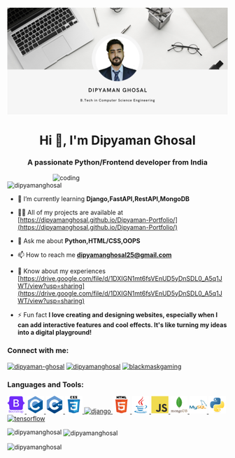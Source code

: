 ![logo](https://github.com/DipyamanGhosal/DipyamanGhosal/blob/main/Git%20Banner.png)
<h1 align="center">Hi 👋, I'm Dipyaman Ghosal</h1>
<h3 align="center">A passionate Python/Frontend developer from India</h3>

<img align="right" alt="coding" width="400" src="https://camo.githubusercontent.com/19db51af5f90f1b152bc0b9078f5fe97053955be5074f03f17019c70345bdcdb/68747470733a2f2f6d69726f2e6d656469756d2e636f6d2f6d61782f313336302f302a37513379765349765f7430696f4a2d5a2e676966">

<p align="left"> <img src="https://komarev.com/ghpvc/?username=dipyamanghosal&label=Profile%20views&color=0e75b6&style=flat" alt="dipyamanghosal" /> </p>

- 🌱 I’m currently learning **Django,FastAPI,RestAPI,MongoDB**

- 👨‍💻 All of my projects are available at [https://dipyamanghosal.github.io/Dipyaman-Portfolio/](https://dipyamanghosal.github.io/Dipyaman-Portfolio/)

- 💬 Ask me about **Python,HTML/CSS,OOPS**

- 📫 How to reach me **dipyamanghosal25@gmail.com**

- 📄 Know about my experiences [https://drive.google.com/file/d/1DXIGN1mt6fsVEnUD5yDnSDL0_A5q1JWT/view?usp=sharing](https://drive.google.com/file/d/1DXIGN1mt6fsVEnUD5yDnSDL0_A5q1JWT/view?usp=sharing)

- ⚡ Fun fact **I love creating and designing websites, especially when I can add interactive features and cool effects. It's like turning my ideas into a digital playground!**

<h3 align="left">Connect with me:</h3>
<p align="left">
<a href="https://linkedin.com/in/dipyaman-ghosal" target="blank"><img align="center" src="https://raw.githubusercontent.com/rahuldkjain/github-profile-readme-generator/master/src/images/icons/Social/linked-in-alt.svg" alt="dipyaman-ghosal" height="30" width="40" /></a>
<a href="https://fb.com/dipyamanghosal" target="blank"><img align="center" src="https://raw.githubusercontent.com/rahuldkjain/github-profile-readme-generator/master/src/images/icons/Social/facebook.svg" alt="dipyamanghosal" height="30" width="40" /></a>
<a href="https://www.youtube.com/c/blackmaskgaming" target="blank"><img align="center" src="https://raw.githubusercontent.com/rahuldkjain/github-profile-readme-generator/master/src/images/icons/Social/youtube.svg" alt="blackmaskgaming" height="30" width="40" /></a>
</p>

<h3 align="left">Languages and Tools:</h3>
<p align="left"> <a href="https://getbootstrap.com" target="_blank" rel="noreferrer"> <img src="https://raw.githubusercontent.com/devicons/devicon/master/icons/bootstrap/bootstrap-plain-wordmark.svg" alt="bootstrap" width="40" height="40"/> </a> <a href="https://www.cprogramming.com/" target="_blank" rel="noreferrer"> <img src="https://raw.githubusercontent.com/devicons/devicon/master/icons/c/c-original.svg" alt="c" width="40" height="40"/> </a> <a href="https://www.w3schools.com/cpp/" target="_blank" rel="noreferrer"> <img src="https://raw.githubusercontent.com/devicons/devicon/master/icons/cplusplus/cplusplus-original.svg" alt="cplusplus" width="40" height="40"/> </a> <a href="https://www.w3schools.com/css/" target="_blank" rel="noreferrer"> <img src="https://raw.githubusercontent.com/devicons/devicon/master/icons/css3/css3-original-wordmark.svg" alt="css3" width="40" height="40"/> </a> <a href="https://www.djangoproject.com/" target="_blank" rel="noreferrer"> <img src="https://cdn.worldvectorlogo.com/logos/django.svg" alt="django" width="40" height="40"/> </a> <a href="https://www.w3.org/html/" target="_blank" rel="noreferrer"> <img src="https://raw.githubusercontent.com/devicons/devicon/master/icons/html5/html5-original-wordmark.svg" alt="html5" width="40" height="40"/> </a> <a href="https://www.java.com" target="_blank" rel="noreferrer"> <img src="https://raw.githubusercontent.com/devicons/devicon/master/icons/java/java-original.svg" alt="java" width="40" height="40"/> </a> <a href="https://developer.mozilla.org/en-US/docs/Web/JavaScript" target="_blank" rel="noreferrer"> <img src="https://raw.githubusercontent.com/devicons/devicon/master/icons/javascript/javascript-original.svg" alt="javascript" width="40" height="40"/> </a> <a href="https://www.mongodb.com/" target="_blank" rel="noreferrer"> <img src="https://raw.githubusercontent.com/devicons/devicon/master/icons/mongodb/mongodb-original-wordmark.svg" alt="mongodb" width="40" height="40"/> </a> <a href="https://www.mysql.com/" target="_blank" rel="noreferrer"> <img src="https://raw.githubusercontent.com/devicons/devicon/master/icons/mysql/mysql-original-wordmark.svg" alt="mysql" width="40" height="40"/> </a> <a href="https://www.python.org" target="_blank" rel="noreferrer"> <img src="https://raw.githubusercontent.com/devicons/devicon/master/icons/python/python-original.svg" alt="python" width="40" height="40"/> </a> <a href="https://www.tensorflow.org" target="_blank" rel="noreferrer"> <img src="https://www.vectorlogo.zone/logos/tensorflow/tensorflow-icon.svg" alt="tensorflow" width="40" height="40"/> </a> </p>

<p><img align="left" src="https://github-readme-stats.vercel.app/api/top-langs?username=dipyamanghosal&show_icons=true&locale=en&layout=compact" alt="dipyamanghosal" /></p>

<p>&nbsp;<img align="center" src="https://github-readme-stats.vercel.app/api?username=dipyamanghosal&show_icons=true&locale=en" alt="dipyamanghosal" /></p>

<p><img align="center" src="https://github-readme-streak-stats.herokuapp.com/?user=dipyamanghosal&" alt="dipyamanghosal" /></p>
